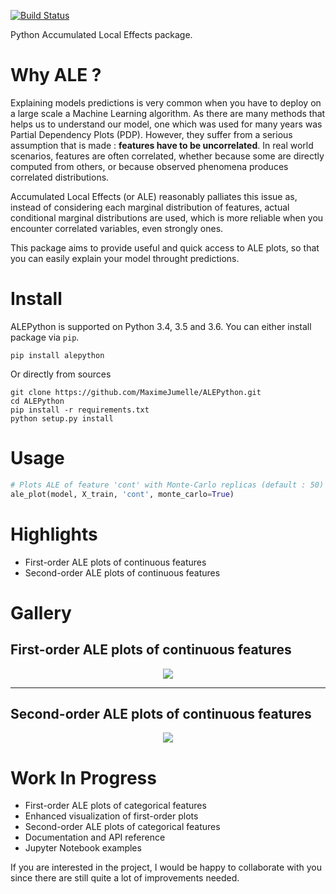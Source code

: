 
[![Build Status](https://travis-ci.org/MaximeJumelle/ALEPython.svg?branch=dev)](https://travis-ci.org/MaximeJumelle/ALEPython)

Python Accumulated Local Effects package.

# Why ALE ?

Explaining models predictions is very common when you have to deploy on a large scale a Machine Learning algorithm. As there are many methods that helps us to understand our model, one which was used for many years was Partial Dependency Plots (PDP). However, they suffer from a serious assumption that is made : **features have to be uncorrelated**. In real world scenarios, features are often correlated, whether because some are directly computed from others, or because observed phenomena produces correlated distributions.

Accumulated Local Effects (or ALE) reasonably palliates this issue as, instead of considering each marginal distribution of features, actual conditional marginal distributions are used, which is more reliable when you encounter correlated variables, even strongly ones.

This package aims to provide useful and quick access to ALE plots, so that you can easily explain your model throught predictions.

# Install

ALEPython is supported on Python 3.4, 3.5 and 3.6. You can either install package via `pip`.

```
pip install alepython
```

Or directly from sources 

```
git clone https://github.com/MaximeJumelle/ALEPython.git
cd ALEPython
pip install -r requirements.txt
python setup.py install
```

# Usage

```python
# Plots ALE of feature 'cont' with Monte-Carlo replicas (default : 50)
ale_plot(model, X_train, 'cont', monte_carlo=True)
```


# Highlights

- First-order ALE plots of continuous features
- Second-order ALE plots of continuous features

# Gallery

## First-order ALE plots of continuous features

<center><img src='https://github.com/MaximeJumelle/ALEPython/raw/dev/resources/fo_ale_quant.png'></center>

---

## Second-order ALE plots of continuous features

<center><img src='https://github.com/MaximeJumelle/ALEPython/raw/dev/resources/so_ale_quant.png'></center>

# Work In Progress

- First-order ALE plots of categorical features
- Enhanced visualization of first-order plots
- Second-order ALE plots of categorical features
- Documentation and API reference
- Jupyter Notebook examples

If you are interested in the project, I would be happy to collaborate with you since there are still quite a lot of improvements needed.